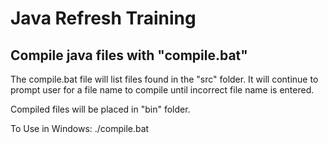 # Java Refresh Training
## Compile java files with "compile.bat"
The compile.bat file will list files found in the "src" 
folder.  It will continue to prompt user for a file name to compile
until incorrect file name is entered.

Compiled files will be placed in "bin" folder.

To Use in Windows:
./compile.bat
